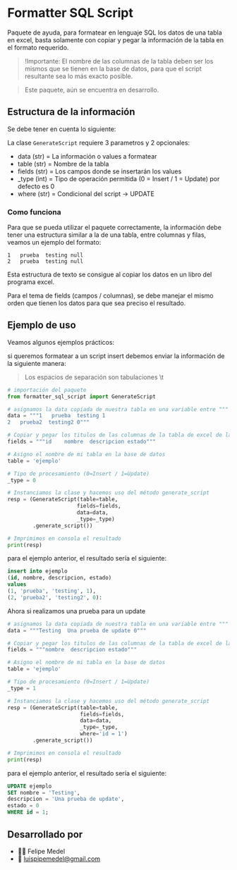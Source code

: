 # Formatter SQL Script

Paquete de ayuda, para formatear en lenguaje SQL los datos de una tabla en excel, basta solamente con copiar y pegar la información de la tabla en el formato requerido.

> !Importante: El nombre de las columnas de la tabla deben ser los mismos que se tienen en la base de datos, para que el script resultante sea lo más exacto posible. 

> Este paquete, aún se encuentra en desarrollo.

## Estructura de la información

Se debe tener en cuenta lo siguiente:

La clase ```GenerateScript``` requiere 3 parametros y 2 opcionales:

- data (str) = La información o values a formatear
- table (str) = Nombre de la tabla
- fields (str) = Los campos donde se insertarán los values
- _type (int) = Tipo de operación permitida (0 = Insert / 1 = Update) por defecto es 0
- where (str) = Condicional del script -> UPDATE

### Como funciona

Para que se pueda utilizar el paquete correctamente, la información debe tener una estructura  similar a la de una tabla, entre columnas y filas, veamos un ejemplo del formato: 

```text
1   prueba  testing null
2   prueba  testing null   
``` 

Esta estructura de texto se consigue al copiar los datos en un libro del programa excel.

Para el tema de fields (campos / columnas), se debe manejar el mismo orden que tienen los datos para que sea preciso el resultado.

## Ejemplo de uso

Veamos algunos ejemplos prácticos:

si queremos formatear a un script insert debemos enviar la información de la siguiente manera:

> Los espacios de separación son tabulaciones \t

```py
# importación del paquete
from formatter_sql_script import GenerateScript

# asignamos la data copiada de nuestra tabla en una variable entre """ (3) comillas dobles para conservar el formato  
data = """1   prueba  testing 1
2   prueba2  testing2 0"""   

# Copiar y pegar los titulos de las columnas de la tabla de excel de la misma forma que se hizo con los datos
fields = """id    nombre  descripcion estado"""

# Asigno el nombre de mi tabla en la base de datos
table = 'ejemplo'

# Tipo de procesamiento (0=Insert / 1=Update)
_type = 0

# Instanciamos la clase y hacemos uso del método generate_script
resp = (GenerateScript(table=table, 
                      fields=fields,
                      data=data, 
                      _type=_type)
        .generate_script())

# Imprimimos en consola el resultado
print(resp)
```
para el ejemplo anterior, el resultado sería el siguiente:

```sql
insert into ejemplo 
(id, nombre, descripcion, estado)
values
(1, 'prueba', 'testing', 1),
(2, 'prueba2', 'testing2', 0):
```

Ahora si realizamos una prueba para un update

```py
# asignamos la data copiada de nuestra tabla en una variable entre """ (3) comillas dobles para conservar el formato  
data = """Testing  Una prueba de update 0"""   

# Copiar y pegar los titulos de las columnas de la tabla de excel de la misma forma que se hizo con los datos
fields = """nombre  descripcion estado"""

# Asigno el nombre de mi tabla en la base de datos
table = 'ejemplo'

# Tipo de procesamiento (0=Insert / 1=Update)
_type = 1

# Instanciamos la clase y hacemos uso del método generate_script
resp = (GenerateScript(table=table, 
                       fields=fields, 
                       data=data, 
                       _type=_type, 
                       where='id = 1')
        .generate_script())

# Imprimimos en consola el resultado
print(resp)
```

para el ejemplo anterior, el resultado sería el siguiente:

```sql
UPDATE ejemplo 
SET nombre = 'Testing', 
descripcion = 'Una prueba de update', 
estado = 0
WHERE id = 1;
```

## Desarrollado por

* 👨‍💻 Felipe Medel
* 📧 luispipemedel@gmail.com